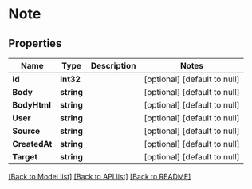 # Note

## Properties
Name | Type | Description | Notes
------------ | ------------- | ------------- | -------------
**Id** | **int32** |  | [optional] [default to null]
**Body** | **string** |  | [optional] [default to null]
**BodyHtml** | **string** |  | [optional] [default to null]
**User** | **string** |  | [optional] [default to null]
**Source** | **string** |  | [optional] [default to null]
**CreatedAt** | **string** |  | [optional] [default to null]
**Target** | **string** |  | [optional] [default to null]

[[Back to Model list]](../README.md#documentation-for-models) [[Back to API list]](../README.md#documentation-for-api-endpoints) [[Back to README]](../README.md)


